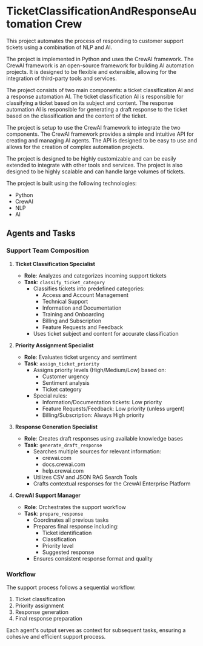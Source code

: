 # TicketClassificationAndResponseAutomation Crew

This project automates the process of responding to customer support tickets using a combination of NLP and AI.

The project is implemented in Python and uses the CrewAI framework. The CrewAI framework is an open-source framework for building AI automation projects. It is designed to be flexible and extensible, allowing for the integration of third-party tools and services.

The project consists of two main components: a ticket classification AI and a response automation AI. The ticket classification AI is responsible for classifying a ticket based on its subject and content. The response automation AI is responsible for generating a draft response to the ticket based on the classification and the content of the ticket.

The project is setup to use the CrewAI framework to integrate the two components. The CrewAI framework provides a simple and intuitive API for creating and managing AI agents. The API is designed to be easy to use and allows for the creation of complex automation projects.

The project is designed to be highly customizable and can be easily extended to integrate with other tools and services. The project is also designed to be highly scalable and can handle large volumes of tickets.

The project is built using the following technologies:

* Python
* CrewAI
* NLP
* AI

## Agents and Tasks

### Support Team Composition

1. **Ticket Classification Specialist**
   - **Role**: Analyzes and categorizes incoming support tickets
   - **Task**: `classify_ticket_category`
     - Classifies tickets into predefined categories:
       - Access and Account Management
       - Technical Support
       - Information and Documentation
       - Training and Onboarding
       - Billing and Subscription
       - Feature Requests and Feedback
     - Uses ticket subject and content for accurate classification

2. **Priority Assignment Specialist**
   - **Role**: Evaluates ticket urgency and sentiment
   - **Task**: `assign_ticket_priority`
     - Assigns priority levels (High/Medium/Low) based on:
       - Customer urgency
       - Sentiment analysis
       - Ticket category
     - Special rules:
       - Information/Documentation tickets: Low priority
       - Feature Requests/Feedback: Low priority (unless urgent)
       - Billing/Subscription: Always High priority

3. **Response Generation Specialist**
   - **Role**: Creates draft responses using available knowledge bases
   - **Task**: `generate_draft_response`
     - Searches multiple sources for relevant information:
       - crewai.com
       - docs.crewai.com
       - help.crewai.com
     - Utilizes CSV and JSON RAG Search Tools
     - Crafts contextual responses for the CrewAI Enterprise Platform

4. **CrewAI Support Manager**
   - **Role**: Orchestrates the support workflow
   - **Task**: `prepare_response`
     - Coordinates all previous tasks
     - Prepares final response including:
       - Ticket identification
       - Classification
       - Priority level
       - Suggested response
     - Ensures consistent response format and quality

### Workflow

The support process follows a sequential workflow:
1. Ticket classification
2. Priority assignment
3. Response generation
4. Final response preparation

Each agent's output serves as context for subsequent tasks, ensuring a cohesive and efficient support process.
